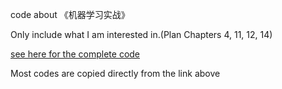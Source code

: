 code about 《机器学习实战》

Only include what I am interested in.(Plan Chapters 4, 11, 12, 14)

[see here for the complete code](https://github.com/wzy6642/Machine-Learning-in-Action-Python3)

Most codes are copied directly from the link above
